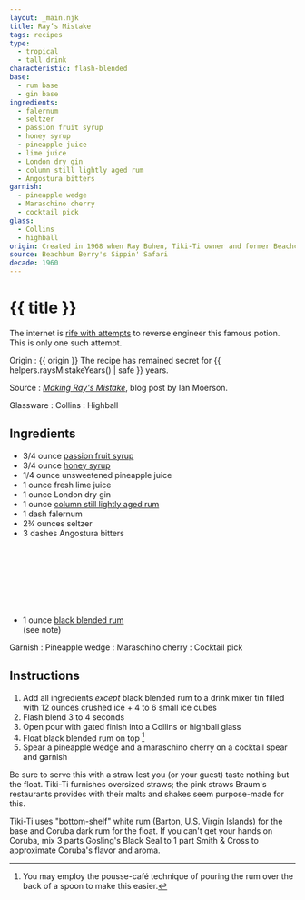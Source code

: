 ```yaml
---
layout: _main.njk
title: Ray’s Mistake
tags: recipes
type:
  - tropical
  - tall drink
characteristic: flash-blended
base:
  - rum base
  - gin base
ingredients:
  - falernum
  - seltzer
  - passion fruit syrup
  - honey syrup
  - pineapple juice
  - lime juice
  - London dry gin
  - column still lightly aged rum
  - Angostura bitters
garnish:
  - pineapple wedge
  - Maraschino cherry
  - cocktail pick
glass:
  - Collins
  - highball
origin: Created in 1968 when Ray Buhen, Tiki-Ti owner and former Beachcomber bartender, accidentally used the wrong syrups in an anting anting ("witches' brew"). He was about to dump it when the customer said he'd take it anyway.
source: Beachbum Berry's Sippin' Safari
decade: 1960
---
```

<!-- markdownlint-disable MD025 -->
# {{ title }}
<!-- markdownlint-disable MD025 -->

The internet is <a href="https://tikicentral.com/viewtopic.php?topic_id=17729&start=0" target="_blank" rel="external noopener">rife with attempts</a> to reverse engineer this famous potion. This is only one such attempt.

Origin
  : {{ origin }} The recipe has remained secret for {{ helpers.raysMistakeYears() | safe }} years.

Source
  : <cite><span class="short-work"><a href="https://blog.union.io/thoughts/2016/05/01/making-rays-mistake/" target="_blank" rel="external noopener">Making Ray's Mistake</a></span></cite>, blog post by Ian Moerson.

Glassware
  : Collins
  : Highball

## Ingredients

* 3/4 ounce [passion fruit syrup](/mixes/passion-fruit-syrup/)
* 3/4 ounce [honey syrup](/mixes/honey-syrup/)
* 1/4 ounce unsweetened pineapple juice
* 1 ounce fresh lime juice
* 1 ounce London dry gin
* 1 ounce [column still lightly aged rum](/rums/07-rum-column-still-lightly-aged)
* 1 dash falernum
* 2&frac34; ounces seltzer
* 3 dashes Angostura bitters
* 1 ounce [black blended rum](/rums/11-rum-black-blended/)<icon-l space="1em" label="(5)" class="bigger"><span class="with-icon"><svg class="icon"><use href="/assets/images/icons/circle-5.svg#circle-5"></use></svg></span></icon-l><span class="after-icon"></span>(see note)

Garnish
  : Pineapple wedge
  : Maraschino cherry
  : Cocktail pick

## Instructions

1. Add all ingredients *except* black blended rum to a drink mixer tin filled with 12 ounces crushed ice + 4 to 6 small ice cubes
2. Flash blend 3 to 4 seconds
3. Open pour with gated finish into a Collins or highball glass
4. Float black blended rum on top [^1]
5. Spear a pineapple wedge and a maraschino cherry on a cocktail spear and garnish

[^1]: You may employ the pousse-café technique of pouring the rum over the back of a spoon to make this easier.

<tiki-callout type="tip">

  Be sure to serve this with a straw lest you (or your guest) taste nothing but the float. Tiki-Ti furnishes oversized straws; the pink straws Braum's restaurants provides with their malts and shakes seem purpose-made for this.

</tiki-callout>

<tiki-callout type="note">

  Tiki-Ti uses "bottom-shelf" white rum (Barton, U.S. Virgin Islands) for the base and Coruba dark rum for the float. If you can't get your hands on Coruba, mix 3 parts Gosling's Black Seal to 1 part Smith & Cross to approximate Coruba's flavor and aroma.

</tiki-callout>
